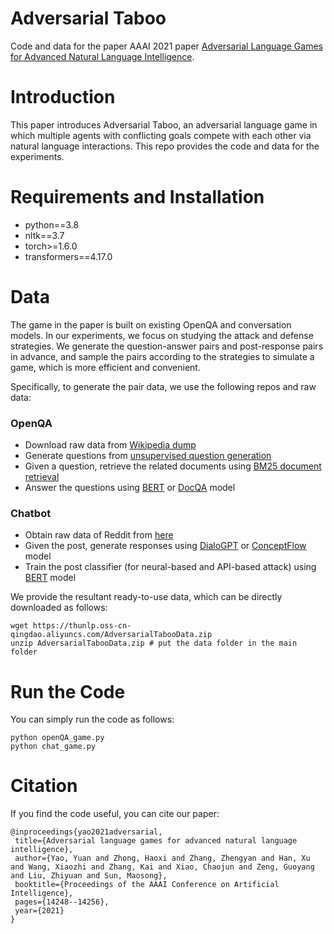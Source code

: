 # Adversarial Taboo

Code and data for the paper AAAI 2021 paper [Adversarial Language Games for Advanced Natural Language Intelligence](https://ojs.aaai.org/index.php/AAAI/article/view/17676).

# Introduction
This paper introduces Adversarial Taboo, an adversarial language game in which multiple agents with conflicting goals compete with each other via natural language interactions. This repo provides the code and data for the experiments.

# Requirements and Installation
+ python==3.8
+ nltk==3.7 
+ torch>=1.6.0
+ transformers==4.17.0

# Data
The game in the paper is built on existing OpenQA and conversation models. In our experiments, we focus on studying the attack and defense strategies. We generate the question-answer pairs and post-response pairs in advance, and sample the pairs according to the strategies to simulate a game, which is more efficient and convenient.

Specifically, to generate the pair data, we use the following repos and raw data:
### OpenQA
+ Download raw data from [Wikipedia dump](https://meta.wikimedia.org/wiki/Data_dump_torrents#English_Wikipedia)
+ Generate questions from [unsupervised question generation](https://github.com/facebookresearch/UnsupervisedQA)
+ Given a question, retrieve the related documents using [BM25 document retrieval](https://github.com/elastic/elasticsearch)
+ Answer the questions using [BERT](https://github.com/huggingface/transformers) or [DocQA](https://github.com/allenai/document-qa) model

### Chatbot
+ Obtain raw data of Reddit from [here](https://github.com/thunlp/ConceptFlow)
+ Given the post, generate responses using [DialoGPT](https://github.com/microsoft/DialoGPT) or [ConceptFlow](https://github.com/thunlp/ConceptFlow) model
+ Train the post classifier (for neural-based and API-based attack) using [BERT](https://github.com/huggingface/transformers) model

We provide the resultant ready-to-use data, which can be directly downloaded as follows:
```
wget https://thunlp.oss-cn-qingdao.aliyuncs.com/AdversarialTabooData.zip
unzip AdversarialTabooData.zip # put the data folder in the main folder
```

# Run the Code
You can simply run the code as follows:
```
python openQA_game.py
python chat_game.py
```

# Citation
If you find the code useful, you can cite our paper:
```
@inproceedings{yao2021adversarial,
 title={Adversarial language games for advanced natural language intelligence},
 author={Yao, Yuan and Zhong, Haoxi and Zhang, Zhengyan and Han, Xu and Wang, Xiaozhi and Zhang, Kai and Xiao, Chaojun and Zeng, Guoyang and Liu, Zhiyuan and Sun, Maosong},
 booktitle={Proceedings of the AAAI Conference on Artificial Intelligence},
 pages={14248--14256},
 year={2021}
}
```


